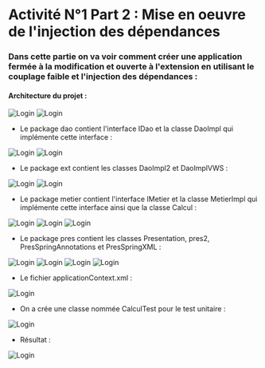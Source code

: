 # Activité N°1 Part 2 : Mise en oeuvre de l'injection des dépendances

### Dans cette partie on va voir comment créer une application fermée à la modification et ouverte à l'extension en utilisant le couplage faible et l'injection des dépendances :

#### Architecture du projet :

![Login](https://github.com/HousnaAghzer/All-Ressources-/blob/master/29.PNG)
![Login](https://github.com/HousnaAghzer/All-Ressources-/blob/master/30.PNG)

- Le package dao contient l'interface IDao et la classe DaoImpl qui implémente cette interface :

![Login](https://github.com/HousnaAghzer/All-Ressources-/blob/master/17.PNG)
![Login](https://github.com/HousnaAghzer/All-Ressources-/blob/master/16.PNG)

- Le package ext contient les classes DaoImpl2 et DaoImplVWS :

![Login](https://github.com/HousnaAghzer/All-Ressources-/blob/master/18.PNG)
![Login](https://github.com/HousnaAghzer/All-Ressources-/blob/master/19.PNG)

- Le package metier contient l'interface IMetier et la classe MetierImpl qui implémente cette interface ainsi que la classe Calcul :

![Login](https://github.com/HousnaAghzer/All-Ressources-/blob/master/20.PNG)
![Login](https://github.com/HousnaAghzer/All-Ressources-/blob/master/32.PNG)
![Login](https://github.com/HousnaAghzer/All-Ressources-/blob/master/31.PNG)

- Le package pres contient les classes Presentation, pres2, PresSpringAnnotations et PresSpringXML :

![Login](https://github.com/HousnaAghzer/All-Ressources-/blob/master/23.PNG)
![Login](https://github.com/HousnaAghzer/All-Ressources-/blob/master/22.PNG)
![Login](https://github.com/HousnaAghzer/All-Ressources-/blob/master/33.PNG)
![Login](https://github.com/HousnaAghzer/All-Ressources-/blob/master/34.PNG)

- Le fichier applicationContext.xml :

![Login](https://github.com/HousnaAghzer/All-Ressources-/blob/master/36.PNG)

- On a crée une classe nommée CalculTest pour le test unitaire :

![Login](https://github.com/HousnaAghzer/All-Ressources-/blob/master/35.PNG)

- Résultat :

![Login](https://github.com/HousnaAghzer/All-Ressources-/blob/master/37.PNG)
